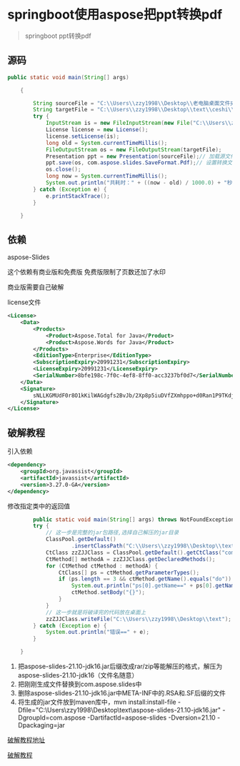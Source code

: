 # springboot使用aspose把ppt转换pdf

> springboot ppt转换pdf

## 源码

```java
public static void main(String[] args)

	{

		String sourceFile = "C:\\Users\\zzy1998\\Desktop\\老电脑桌面文件夹\\青涟\\微信小程序大赛\\青涟环保答辩稿0716.pptx";// 输入的文件
		String targetFile = "C:\\Users\\zzy1998\\Desktop\\text\\ceshi\\转换后.pdf";// 输出的文件
		try {
			InputStream is = new FileInputStream(new File("C:\\Users\\zzy1998\\Desktop\\text\\beifen\\license.xml"));
			License license = new License();
			license.setLicense(is);
			long old = System.currentTimeMillis();
			FileOutputStream os = new FileOutputStream(targetFile);
			Presentation ppt = new Presentation(sourceFile);// 加载源文件数据
			ppt.save(os, com.aspose.slides.SaveFormat.Pdf);// 设置转换文件类型并转换
			os.close();
			long now = System.currentTimeMillis();
			System.out.println("共耗时：" + ((now - old) / 1000.0) + "秒"); // 转化用时
		} catch (Exception e) {
			e.printStackTrace();
		}

	}
```

## 依赖

 aspose-Slides 

这个依赖有商业版和免费版  免费版限制了页数还加了水印

商业版需要自己破解  

license文件

```xml
<License>
    <Data>
        <Products>
            <Product>Aspose.Total for Java</Product>
            <Product>Aspose.Words for Java</Product>
        </Products>
        <EditionType>Enterprise</EditionType>
        <SubscriptionExpiry>20991231</SubscriptionExpiry>
        <LicenseExpiry>20991231</LicenseExpiry>
        <SerialNumber>8bfe198c-7f0c-4ef8-8ff0-acc3237bf0d7</SerialNumber>
    </Data>
    <Signature>
        sNLLKGMUdF0r8O1kKilWAGdgfs2BvJb/2Xp8p5iuDVfZXmhppo+d0Ran1P9TKdjV4ABwAgKXxJ3jcQTqE/2IRfqwnPf8itN8aFZlV3TJPYeD3yWE7IT55Gz6EijUpC7aKeoohTb4w2fpox58wWoF3SNp6sK6jDfiAUGEHYJ9pjU=
    </Signature>
</License>
```



## 破解教程

引入依赖

```xml
<dependency>
    <groupId>org.javassist</groupId>
    <artifactId>javassist</artifactId>
    <version>3.27.0-GA</version>
</dependency>
```

 修改指定类中的返回值 

```java
		public static void main(String[] args) throws NotFoundException, CannotCompileException, IOException {
		try {
			// 这一步是完整的jar包路径,选择自己解压的jar目录
			ClassPool.getDefault()
					.insertClassPath("C:\\Users\\zzy1998\\Desktop\\text\\beifen\\aspose-slides-21.10-jdk16.jar");
			CtClass zzZJJClass = ClassPool.getDefault().getCtClass("com.aspose.slides.internal.of.public");
			CtMethod[] methodA = zzZJJClass.getDeclaredMethods();
			for (CtMethod ctMethod : methodA) {
				CtClass[] ps = ctMethod.getParameterTypes();
				if (ps.length == 3 && ctMethod.getName().equals("do")) {
					System.out.println("ps[0].getName==" + ps[0].getName());
					ctMethod.setBody("{}");
				}
			}
			// 这一步就是将破译完的代码放在桌面上
			zzZJJClass.writeFile("C:\\Users\\zzy1998\\Desktop\\text");
		} catch (Exception e) {
			System.out.println("错误==" + e);
		}

	}
```

1. 把aspose-slides-21.10-jdk16.jar后缀改成rar/zip等能解压的格式，解压为aspose-slides-21.10-jdk16（文件名随意）
2. 把刚刚生成文件替换到com.aspose.slides中
3. 删除aspose-slides-21.10-jdk16.jar中META-INF中的.RSA和.SF后缀的文件
4. 将生成的jar文件放到maven库中，mvn install:install-file -Dfile="C:\Users\zzy1998\Desktop\text\aspose-slides-21.10-jdk16.jar" -DgroupId=com.aspose -DartifactId=aspose-slides -Dversion=21.10 -Dpackaging=jar



[破解教程地址](https://www.jianshu.com/p/5a90d17852ce)

[破解教程](https://blog.csdn.net/qq_24084605/article/details/116012644)
